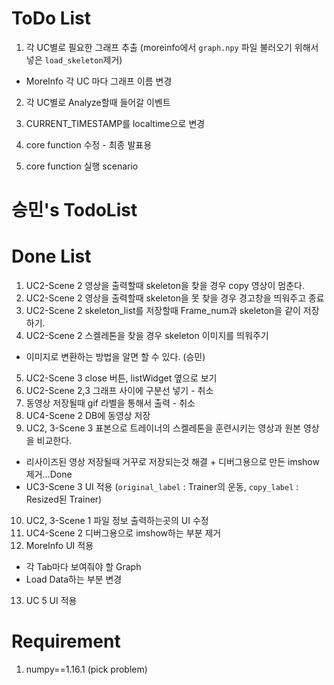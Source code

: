 # ToDo List
1. 각 UC별로 필요한 그래프 추출 (moreinfo에서 `graph.npy` 파일 불러오기 위해서 넣은 `load_skeleton`제거)
  + MoreInfo 각 UC 마다 그래프 이름 변경
2. 각 UC별로 Analyze할때 들어갈 이벤트
3. CURRENT_TIMESTAMP를 localtime으로 변경

4. core function 수정 - 최종 발표용
5. core function 실행 scenario 

# 승민's TodoList


# Done List
1. UC2-Scene 2 영상을 출력할때 skeleton을 찾을 경우 copy 영상이 멈춘다.
2. UC2-Scene 2 영상을 출력할때 skeleton을 못 찾을 경우 경고창을 띄워주고 종료
3. UC2-Scene 2 skeleton_list를 저장할때 Frame_num과 skeleton을 같이 저장하기.
4. UC2-Scene 2 스켈레톤을 찾을 경우 skeleton 이미지를 띄워주기
  + 이미지로 변환하는 방법을 알면 할 수 있다. (승민)
5. UC2-Scene 3 close 버튼, listWidget 옆으로 보기
6. UC2-Scene 2,3 그래프 사이에 구분선 넣기 - 취소
7. 동영상 저장될때 gif 라벨을 통해서 출력 - 취소
8. UC4-Scene 2 DB에 동영상 저장
9. UC2, 3-Scene 3 표본으로 트레이너의 스켈레톤을 훈련시키는 영상과 원본 영상을 비교한다.
  + 리사이즈된 영상 저장될때 거꾸로 저장되는것 해결 + 디버그용으로 만든 imshow제거...Done
  + UC3-Scene 3 UI 적용 (`original_label` : Trainer의 운동, `copy_label` : Resized된 Trainer)
10. UC2, 3-Scene 1 파일 정보 출력하는곳의 UI 수정
11. UC4-Scene 2 디버그용으로 imshow하는 부분 제거
12. MoreInfo UI 적용
  + 각 Tab마다 보여줘야 할 Graph
  + Load Data하는 부분 변경
13. UC 5 UI 적용

# Requirement
1. numpy==1.16.1 (pick problem)
